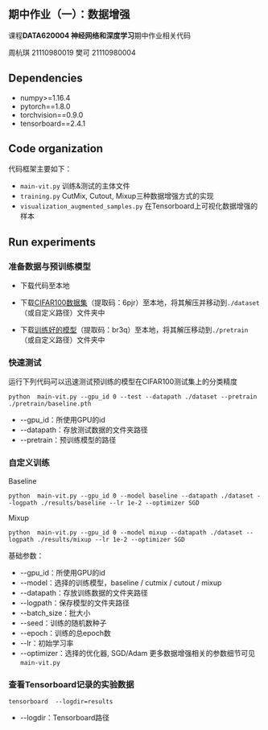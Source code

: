 ## 期中作业（一）：数据增强
课程**DATA620004 神经网络和深度学习**期中作业相关代码

周杭琪 21110980019
樊可 21110980004


## Dependencies
* numpy>=1.16.4
* pytorch==1.8.0
* torchvision==0.9.0
* tensorboard==2.4.1

## Code organization
代码框架主要如下：

* `main-vit.py` 训练&测试的主体文件
* `training.py` CutMix, Cutout, Mixup三种数据增强方式的实现
* `visualization_augmented_samples.py` 在Tensorboard上可视化数据增强的样本


## Run experiments
### 准备数据与预训练模型
* 下载代码至本地

* 下载[CIFAR100数据集](https://pan.baidu.com/s/1l-1VepJNsM4Q7ImkB28Cyg)（提取码：6pjr）至本地，将其解压并移动到`./dataset`（或自定义路径）文件夹中

* 下载[训练好的模型](https://pan.baidu.com/s/1wJR1GNcoFY2KYTDf3rk0yQ)（提取码：br3q）至本地，将其解压移动到`./pretrain`（或自定义路径）文件夹中

### 快速测试
运行下列代码可以迅速测试预训练的模型在CIFAR100测试集上的分类精度
```
python  main-vit.py --gpu_id 0 --test --datapath ./dataset --pretrain ./pretrain/baseline.pth 
```
* --gpu_id：所使用GPU的id
* --datapath：存放测试数据的文件夹路径
* --pretrain：预训练模型的路径


### 自定义训练
Baseline
```
python  main-vit.py --gpu_id 0 --model baseline --datapath ./dataset --logpath ./results/baseline --lr 1e-2 --optimizer SGD
```
Mixup
```
python  main-vit.py --gpu_id 0 --model mixup --datapath ./dataset --logpath ./results/mixup --lr 1e-2 --optimizer SGD
```

基础参数：
* --gpu_id：所使用GPU的id
* --model：选择的训练模型，baseline / cutmix / cutout / mixup
* --datapath：存放训练数据的文件夹路径
* --logpath：保存模型的文件夹路径
* --batch_size：批大小
* --seed：训练的随机数种子
* --epoch：训练的总epoch数
* --lr：初始学习率
* --optimizer：选择的优化器, SGD/Adam
更多数据增强相关的参数细节可见`main-vit.py`

### 查看Tensorboard记录的实验数据
```
tensorboard  --logdir=results
```
* --logdir：Tensorboard路径
